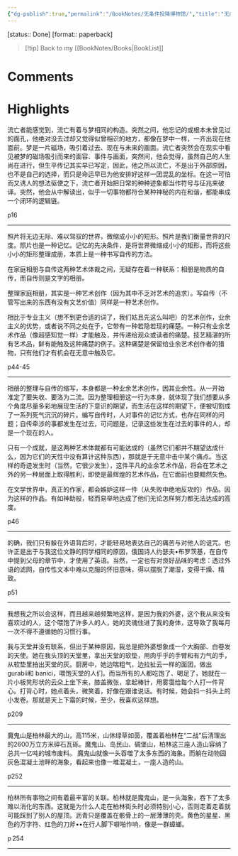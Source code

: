 ```yaml
---
{"dg-publish":true,"permalink":"/BookNotes/无条件投降博物馆/","title":"无条件投降博物馆","noteIcon":""}
---
```


[status:: Done]
[format:: paperback]

>[!tip] Back to my [[BookNotes/Books\|BookList]]

# Comments

# Highlights

流亡者能感觉到，流亡有着与梦相同的构造。突然之间，他忘记的或根本未曾见过的面孔，他绝对没去过却又觉得似曾相识的地方，都像在梦中一样，一齐出现在他面前。梦是一片磁场，吸引着过去、现在与未来的画面。流亡者突然会在现实中看见被梦的磁场吸引而来的面容、事件与画面，突然间，他会觉得，虽然自己的人生尚在进行，但生平传记其实早已写定，因此，他之所以流亡，不是出于外部原因，也不是自己的选择，而只是命运早已为他安排好这样一团混乱的坐标。在这一可怕而又诱人的想法驱使之下，流亡者开始把日常的种种迹象都当作符号与征兆来破译。突然，他会从中解读出，似乎一切事物都符合某种神秘的内在和谐，都能串成一个闭环的逻辑链。

p16

-----

照片将无边无际、难以驾驭的世界，微缩成小小的短形。照片是我们衡量世界的尺度。照片也是一种记忆。记忆的先决条件，是将世界微缩成小小的矩形。而将这些小小的矩形整理成册，本质上是一种书写自传的方法。

在家庭相册与自传这两种艺术体裁之间，无疑存在着一种联系：相册是物质的自传，而自传则是文字的相册。

整理家庭相册，其实是一种艺术创作（因为其中不乏对艺术的追求）。写自传（不管写出来的东西有没有文艺价值）同样是一种艺术创作。

相比于专业主义（想不到更合适的词了，我们姑且先这么叫吧）的艺术创作，业余主义的优势，或者说不同之处在于，它带有一种若隐若现的痛楚。一种只有业余艺术作品（像超感知觉一样）才能触及，并传递给观众或读者的痛楚。技艺精湛的所有艺术品，鲜有能触及这种痛楚的例子。这种痛楚是保留给业余艺术创作者的猎物，只有他们才有机会在无意中触及它。

p44-45

-----

相册的整理与自传的缩写，本身都是一种业余艺术创作，因其业余性。从一开始 准定了要失收、要洛为二流。因为整理相册这一行为本身，就体现了我们想要从多个角度尽量多彩地展现生活的下意识的期望，而生活在这样的期望下，便被切割成了一系列死气沉沉的碎片。编写自传时，人对事件的记忆方式，也存在同样的问题；自传牵涉的事都发生在过去，可问题是，记录这些发生在过去的事件的人，却是一个现在的人。

只有一个成就，是这两种艺术体裁都有可能达成的（虽然它们都并不期望达成什么，因为它们的天性中没有算计这种东西），那就是于无意中击中某个痛点。当这样的奇迹发生时（当然，它很少发生），这件平凡的业余艺术作品，将会在艺术之外的另一种层面上取得胜利，即使是最辉煌的艺术作品，在它面前也要黯然失色。

在文学世界中，真正的作家，都会嫉妒这样一件（从失败中绝地反攻的）作品。因为这样的作品，有如神助般，轻而易举地达成了他们无论怎样努力都无法达成的高度。

p46

-----

的确，我们只有躲在外语背后时，才能轻易地表达自己的痛苦与对他人的诅咒。也许正是出于与我这位文静的同学相同的原因，俄国诗人约瑟夫•布罗茨基，在自传中提到父母的章节中，才使用了英语。当然，一定也有对良好品味的考虑：透过外语的滤网，自传性文本中难以克服的怀旧意味，得以摆脱了潮湿，变得干燥、精致。

p51

-----


我想我之所以会这样，而且越来越频繁地这样，是因为我的外婆，这个我从来没有喜欢过的人，这个喂饱了许多人的人，她的灵魂住进了我的身体，这导致了我每月一次不得不遵循她的习惯行事。

我与天堂并没有联系，但出于某种原因，我总是把外婆想象成一个大胸部、白卷发的天使。她在我头顶的天堂里，拿出天堂的软垫，用肉乎乎的手臂和有力气的手，从软垫里拍出天堂的灰。厨房中，她边喘粗气，边拉扯云一样的面团，做出 gurabii和 banici，喂饱天堂的人们。而当所有的人都吃饱了、喝足了，她就在一片小板凳形状的云朵上坐下来，膝盖微张，拿起棒针，用雾霭给每个人打一件背心。打背心时，她点着头，微笑着，好像在跟谁说话。有时候，她会抖一抖头上的小发卷。那就是天上下霜的时候，至少，我喜欢这样想。

p209

------

魔鬼山是柏林最大的山，高115米，山体绿草如茵，覆盖着柏林在“二战”后清理出的2600万立方米碎石瓦砾。魔鬼山、岛民山、碉堡山，柏林这三座人造山容纳了总共一亿吨的城市废料。
魔鬼山就像一头吞噬了太多东西的海象。而躺在动物园灰色混凝土池畔的海象，看起来也像一堆混凝土，一座人造的山。

p252

-----

柏林所有事物之间有着最丰富的关联。柏林就是魔鬼山，是一头海象，吞下了太多难以消化的东西。这就是为什么人走在柏林街头时必须特别小心，否则走着走着就可能踩到了别人的屋顶。沥青只是覆盖在骸骨上的一层薄薄的壳。黄色的星星、黑色的万字符、红色的刀斧••在行人脚下噼啪作响，像是一群蟑螂。

p 254

-----
